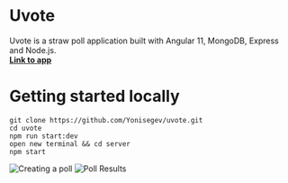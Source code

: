 # Uvote

Uvote is a straw poll application built with Angular 11, MongoDB, Express and Node.js.
<br>
**[Link to app](https://uvote-app.herokuapp.com/#/)**

# Getting started locally

    git clone https://github.com/Yonisegev/uvote.git
    cd uvote
    npm run start:dev
    open new terminal && cd server
    npm start

![Creating a poll](https://i.imgur.com/QIzntog.png)
![Poll Results](https://i.imgur.com/lqQnBwk.png)

